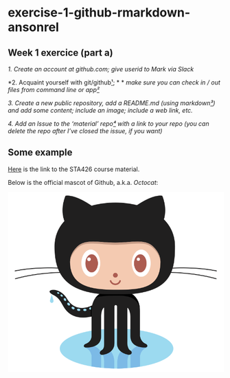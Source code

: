 
# exercise-1-github-rmarkdown-ansonrel

## Week 1 exercice (part a)

*1. Create an account at github.com; give userid to Mark via Slack*

*2. Acquaint yourself with git/github[¹]; *
    * *make sure you can check in / out files from command line or app[²]*

*3. Create a new public repository, add a README.md (using markdown[³]) and add some content; include an image; include a web link, etc.*

*4. Add an Issue to the ‘material’ repo[⁴] with a link to your repo (you can delete the repo after I’ve closed the issue, if you want)*


[¹]: https://gist.github.com/andrewpmiller/9668225
[²]: https://confluence.atlassian.com/stash/basic-git-commands-278071958.html
[³]: http://markdowntutorial.com/
[⁴]: https://github.com/sta426hs2019/material



## Some example

[Here](https://github.com/sta426hs2019/material) is the link to the STA426 course material. 

Below is the official mascot of Github, a.k.a. *Octocat*: 

![](img/Octocat.png)





